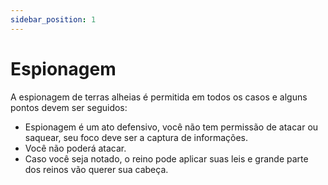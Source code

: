 ```yaml
---
sidebar_position: 1
---
```


# Espionagem

A espionagem de terras alheias é permitida em todos os casos e alguns pontos devem ser seguidos:

- Espionagem é um ato defensivo, você não tem permissão de atacar ou saquear, seu foco deve ser a captura
  de informações.
- Você não poderá atacar.
- Caso você seja notado, o reino pode aplicar suas leis e grande parte dos reinos vão querer sua cabeça.